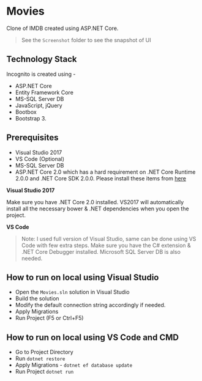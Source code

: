 # Movies
Clone of IMDB created using ASP.NET Core.

> See the `Screenshot` folder to see the snapshot of UI

## Technology Stack
Incognito is created using - 

 - ASP.NET Core
 - Entity Framework Core
 - MS-SQL Server DB
 - JavaScript, jQuery
 - Bootbox
 - Bootstrap 3.

## Prerequisites
 - Visual Studio 2017
 - VS Code (Optional)
 - MS-SQL Server DB
 - ASP.NET Core 2.0 which has a hard requirement on .NET Core Runtime 2.0.0 and .NET Core SDK 2.0.0. Please install these items from [here](https://github.com/dotnet/core/blob/master/release-notes/download-archives/2.0.0-download.md)

**Visual Studio 2017**

Make sure you have .NET Core 2.0 installed. VS2017 will automatically install all the necessary bower & .NET dependencies when you open the project.

**VS Code**
> Note: I used full version of Visual Studio, same can be done using VS Code with few extra steps.
> Make sure you have the C# extension & .NET Core Debugger installed.
> Microsoft SQL Server DB is also needed.

## How to run on local using Visual Studio
-   Open the `Movies.sln` solution in Visual Studio
-   Build the solution
-   Modify the default connection string accordingly if needed.
-   Apply Migrations
-   Run Project (F5 or Ctrl+F5)


## How to run on local using VS Code and CMD
- Go to Project Directory
- Run `dotnet restore` 
- Apply Migrations - `dotnet ef database update`
- Run Project `dotnet run`